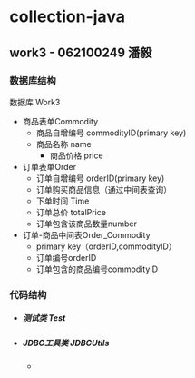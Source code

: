 # collection-java

## work3 - 062100249 潘毅

### 数据库结构

数据库 Work3

- 商品表单Commodity
  - 商品自增编号 commodityID(primary key)
  - 商品名称 name
    - 商品价格 price
- 订单表单Order
  - 订单自增编号 orderID(primary key)
  - 订单购买商品信息（通过中间表查询）
  - 下单时间 Time
  - 订单总价 totalPrice
  - 订单包含该商品数量number
- 订单-商品中间表Order_Commodity
  - primary key（orderID,commodityID）
  - 订单编号orderID
  - 订单包含的商品编号commodityID

### 代码结构

- ##### 测试类 Test

- ##### JDBC工具类 JDBCUtils

  - 